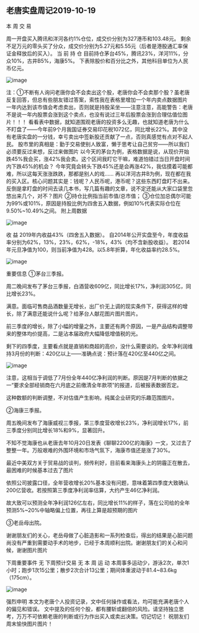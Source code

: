 ## 老唐实盘周记2019-10-19
本 周 交 易

周一开盘买入腾讯和洋河各约1%仓位，成交价分别为327港币和103.48元。
剩余不足万元的零头买了分众，成交价分别为5.27元和5.55元（后者是港股通汇率保证金释放后的买入）。
当 前 持 仓
目前持仓茅台45%，腾讯23%，洋河11%，分众10%，古井B5%，海康5%。
下表除股价和百分比之外，其他科目单位为人民币亿元。

![image](https://github.com/fengyumozhu/tsf/assets/6201828/0039563e-7962-4379-9790-058dcce19fbd)

注：①不断有人询问老唐你会不会卖出这个股，老唐你会不会卖那个股？虽老唐反复回答，但总有些朋友错过答案，索性我在表格里增加一个年内卖点数据图片
一年内达到该市值会考虑卖出，否则就是持股呆坐——注意注意，高能警告：老唐不是说一年内股票会涨到这个卖点，也没有说过三年后股票会涨到合理估值位图片！！！
看看表中数据，就知道围观老唐的投资多么无趣，也就知道老唐为什么不盯盘了——今年前9个月我国证券交易印花税1072亿，同比增长22%。其中没有老唐实盘的一分钱，幸亏卖出中签新股还贡献了一点，否则真感觉有点对不起人民。
股市里的真相是：勤于交易使别人致富，懒于思考让自己贫穷——所以我们必须要反过来想，反过来做图片
以今天的茅台为例，表格数据是说，从现价开始跌45%我会买，涨42%我会卖。这个区间我盯它干嘛，难道怕错过当日开盘时间内下跌45%的机会？
今年究竟会转头下跌45%还是会再涨42%，我估摸着可能都难，所以这每天涨涨跌跌，那都是别人的戏……
再以洋河古井B为例，现在都在我的买入区。核心问题其实是：钱呢？人民币呢，港币呢？这些东西盯盘盯不出来。
反倒是拿盯盘的时间去读几本书，写几篇有趣的文章，说不定还能从大家口袋里忽悠出来几个，对不？图片
②持仓比例指当前市值/总市值；
③仓位加总偶尔可能为99%或101%，原因是持股比例为四舍五入数据，例如10%代表实际仓位在9.50%~10.49%之间。
附上周数据

![image](https://github.com/fengyumozhu/tsf/assets/6201828/36127611-5166-4e89-b14d-a8de07721305)

收 益
2019年内收益43%（四舍五入数据）。
自2014年公开实盘至今，年度收益率分别为62%，13%，23%，62%，-18%，43%（均不含新股收益）。
若2014年元旦净值为100，则当前净值为428。以5.8年折算，年化收益率约28.5%。

![image](https://github.com/fengyumozhu/tsf/assets/6201828/8f4374e6-a2dc-442f-91c4-6122e117551b)

 
重要信息
①茅台三季报。

周二晚间发布了茅台三季报，白酒营收609亿，同比增长17%，净利润305亿，同比增长23%。

满意。面临可售商品酒数量无增长，出厂价无上调的现实条件下，获得这样的增长，除了满意还能说什么呢？给茅台人献花图片图片图片。
 
前三季度的增长，除了小幅的增量之外，主要还有两个原因，一是产品结构调整带来的整体均价提高，二是沾本届政府大幅降低增值税的光。

剩下的四季度，主要看点就是直销和商超的高价，没什么需要谈的。全年净利润维持3月份的判断：420亿以上——准确点说：预计落在420亿至440亿之间。

![image](https://github.com/fengyumozhu/tsf/assets/6201828/23486426-d18e-44c4-a959-efba62b16c30)


注意，这相当于调低了7月份全年440亿净利润的判断。原因是7月判断的依据之一“要求全部经销商在六月底之前缴清全年款项”的报道，后被报表数据否定。

这种数额的判断调整，不对估值产生影响，纯属企业研究的乐趣范围图片。
 
②海康三季报。

周五晚间发布了海康威视三季报，第三季度营收增长23%，净利润增长17%，前三季度分别同比增长18%和9%，显著回升。

不知不觉海康也从老唐去年10月20日发表《聊聊2200亿的海康》一文，又过去了整整一年。万般艰难的外围环境和市场气氛下，海康市值还是涨了30%。

最近中美双方关于贸易战的谈判，频传利好，目前看来海康头上的阴霾正在散去，最困难的时候基本过去了图片

依照公司披露口径，全年营收增长20%基本没有问题，意味着第四季度大致确认200亿营收。若按照第三季度净利润率估算，大约产生46亿净利润。

故大致可以预测全年净利润126亿左右，同比增长11%的样子，落在公司给的全年预测5%~20%中轴略偏上位置，再往上算是超预期的图片

③老岳母出院。

谢谢朋友们的关心，老岳母做了心脏造影和一系列检查后，得出的结果是心脏问题尚没有严重到需要动手术的地步，已经于本周顺利出院。谢谢朋友们的关心和问候，谢谢图片图片

下周重要事件
无
下周预计交易
无
本 周 运 动
本周事多运动少，游泳2次，单次1小时；跑步1次15公里；散步2次合计13公里；期间体重波动于81.4~83.6kg（175cm）。

![image](https://github.com/fengyumozhu/tsf/assets/6201828/23136049-2d54-435f-9b6e-869f9b4f8e4f)


强烈申明
本文为老唐个人投资记录，文中任何操作或看法，均可能充满老唐个人的偏见和错误。
文中提及的任何个股，都有腰斩或翻倍的风险。请坚持独立思考，万万不可依赖老唐的判断或行为作出买入或卖出决策。切记切记！ 
祝朋友们周末愉快图片图片！
